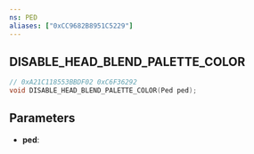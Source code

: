 ```yaml
---
ns: PED
aliases: ["0xCC9682B8951C5229"]
---
```

## DISABLE_HEAD_BLEND_PALETTE_COLOR

```c
// 0xA21C118553BBDF02 0xC6F36292
void DISABLE_HEAD_BLEND_PALETTE_COLOR(Ped ped);
```


## Parameters
* **ped**: 

